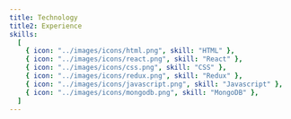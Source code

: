 ```yaml
---
title: Technology
title2: Experience
skills:
  [
    { icon: "../images/icons/html.png", skill: "HTML" },
    { icon: "../images/icons/react.png", skill: "React" },
    { icon: "../images/icons/css.png", skill: "CSS" },
    { icon: "../images/icons/redux.png", skill: "Redux" },
    { icon: "../images/icons/javascript.png", skill: "Javascript" },
    { icon: "../images/icons/mongodb.png", skill: "MongoDB" },
  ]
---
```

